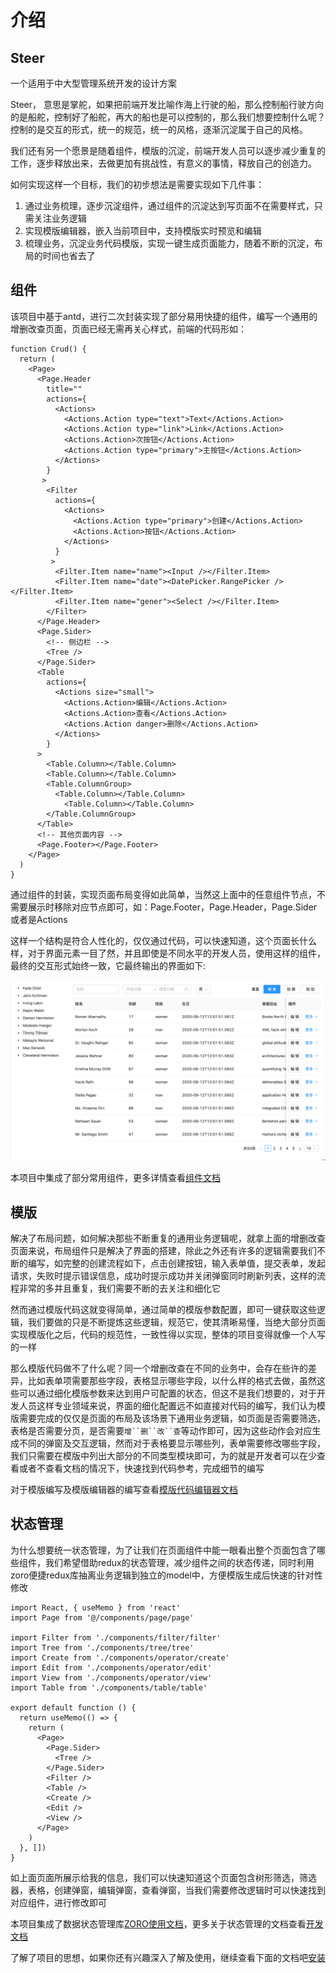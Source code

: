 # 介绍

## Steer

一个适用于中大型管理系统开发的设计方案

Steer， 意思是掌舵，如果把前端开发比喻作海上行驶的船，那么控制船行驶方向的是船舵，控制好了船舵，再大的船也是可以控制的，那么我们想要控制什么呢？控制的是交互的形式，统一的规范，统一的风格，逐渐沉淀属于自己的风格。

我们还有另一个愿景是随着组件，模版的沉淀，前端开发人员可以逐步减少重复的工作，逐步释放出来，去做更加有挑战性，有意义的事情，释放自己的创造力。

如何实现这样一个目标，我们的初步想法是需要实现如下几件事：

1. 通过业务梳理，逐步沉淀组件，通过组件的沉淀达到写页面不在需要样式，只需关注业务逻辑
2. 实现模版编辑器，嵌入当前项目中，支持模版实时预览和编辑
3. 梳理业务，沉淀业务代码模版，实现一键生成页面能力，随着不断的沉淀，布局的时间也省去了



## 组件

 该项目中基于antd，进行二次封装实现了部分易用快捷的组件，编写一个通用的增删改查页面，页面已经无需再关心样式，前端的代码形如：

```react
function Crud() {
  return (
    <Page>
      <Page.Header
        title=""
        actions={
          <Actions>
            <Actions.Action type="text">Text</Actions.Action>
            <Actions.Action type="link">Link</Actions.Action>
            <Actions.Action>次按钮</Actions.Action>
            <Actions.Action type="primary">主按钮</Actions.Action>
          </Actions>
        }
       >
        <Filter
          actions={
            <Actions>
              <Actions.Action type="primary">创建</Actions.Action>
              <Actions.Action>按钮</Actions.Action>
            </Actions>
          }
         >
          <Filter.Item name="name"><Input /></Filter.Item>
          <Filter.Item name="date"><DatePicker.RangePicker /></Filter.Item>
          <Filter.Item name="gener"><Select /></Filter.Item>
        </Filter>
      </Page.Header>
      <Page.Sider>
        <!-- 侧边栏 -->
      	<Tree />
      </Page.Sider>
      <Table
      	actions={
          <Actions size="small">
            <Actions.Action>编辑</Actions.Action>
            <Actions.Action>查看</Actions.Action>
            <Actions.Action danger>删除</Actions.Action>
          </Actions>
        }  
      >
        <Table.Column></Table.Column>
        <Table.Column></Table.Column>
        <Table.ColumnGroup>
          <Table.Column></Table.Column>
        	<Table.Column></Table.Column>
        </Table.ColumnGroup>
      </Table>
      <!-- 其他页面内容 -->
      <Page.Footer></Page.Footer>
    </Page>
  )
}
```

通过组件的封装，实现页面布局变得如此简单，当然这上面中的任意组件节点，不需要展示时移除对应节点即可，如：Page.Footer，Page.Header，Page.Sider或者是Actions

这样一个结构是符合人性化的，仅仅通过代码，可以快速知道，这个页面长什么样，对于界面元素一目了然，并且即使是不同水平的开发人员，使用这样的组件，最终的交互形式始终一致，它最终输出的界面如下:

![image-20200912200232409](images/image-20200912200232409.png)

本项目中集成了部分常用组件，更多详情查看[组件文档](COMPONENT/README.md)



## 模版

解决了布局问题，如何解决那些不断重复的通用业务逻辑呢，就拿上面的增删改查页面来说，布局组件只是解决了界面的搭建，除此之外还有许多的逻辑需要我们不断的编写，如完整的创建流程如下，点击创建按钮，输入表单值，提交表单，发起请求，失败时提示错误信息，成功时提示成功并关闭弹窗同时刷新列表，这样的流程非常的多并且重复，我们需要不断的去关注和细化它

然而通过模版代码这就变得简单，通过简单的模版参数配置，即可一键获取这些逻辑，我们要做的只是不断提炼这些逻辑，规范它，使其清晰易懂，当绝大部分页面实现模版化之后，代码的规范性，一致性得以实现，整体的项目变得就像一个人写的一样

那么模版代码做不了什么呢？同一个增删改查在不同的业务中，会存在些许的差异，比如表单项需要那些字段，表格显示哪些字段，以什么样的格式去做，虽然这些可以通过细化模版参数来达到用户可配置的状态，但这不是我们想要的，对于开发人员这样专业领域来说，界面的细化配置远不如直接对代码的编写，我们认为模版需要完成的仅仅是页面的布局及该场景下通用业务逻辑，如页面是否需要筛选，表格是否需要分页，是否需要`增``删``改``查`等动作即可，因为这些动作会对应生成不同的弹窗及交互逻辑，然而对于表格要显示哪些列，表单需要修改哪些字段，我们只需要在模版中列出大部分的不同类型模块即可，为的就是开发者可以在少查看或者不查看文档的情况下，快速找到代码参考，完成细节的编写

对于模版编写及模版编辑器的编写查看[模版代码编辑器文档](EDITOR/README.md)

## 状态管理

为什么想要统一状态管理，为了让我们在页面组件中能一眼看出整个页面包含了哪些组件，我们希望借助redux的状态管理，减少组件之间的状态传递，同时利用zoro便捷redux库抽离业务逻辑到独立的model中，方便模版生成后快速的针对性修改

```react
import React, { useMemo } from 'react'
import Page from '@/components/page/page'

import Filter from './components/filter/filter'
import Tree from './components/tree/tree'
import Create from './components/operator/create'
import Edit from './components/operator/edit'
import View from './components/operator/view'
import Table from './components/table/table'

export default function () {
  return useMemo(() => {
    return (
      <Page>
        <Page.Sider>
          <Tree />
        </Page.Sider>
        <Filter />
        <Table />
        <Create />
        <Edit />
        <View />
      </Page>
    )
  }, [])
}

```

如上面页面所展示给我的信息，我们可以快速知道这个页面包含树形筛选，筛选器，表格，创建弹窗，编辑弹窗，查看弹窗，当我们需要修改逻辑时可以快速找到对应组件，进行修改即可

本项目集成了数据状态管理库[ZORO使用文档](https://faurewu.github.io/zoro/)，更多关于状态管理的文档查看[开发文档](DEVELOPMENT/README.md)

了解了项目的思想，如果你还有兴趣深入了解及使用，继续查看下面的文档吧[安装](INSTALL.md)